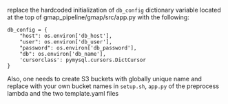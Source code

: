 replace the hardcoded initialization of `db_config` dictionary variable located at the top of 
gmap_pipeline/gmap/src/app.py with the following:

```
db_config = {
    "host": os.environ['db_host'],
    "user": os.environ['db_user'],
    "password": os.environ['db_password'],
    "db": os.environ['db_name'],
    'cursorclass': pymysql.cursors.DictCursor
}
```

Also, one needs to create S3 buckets with globally unique name and replace with your own bucket names in 
`setup.sh`, `app.py` of the preprocess lambda and the two template.yaml files
